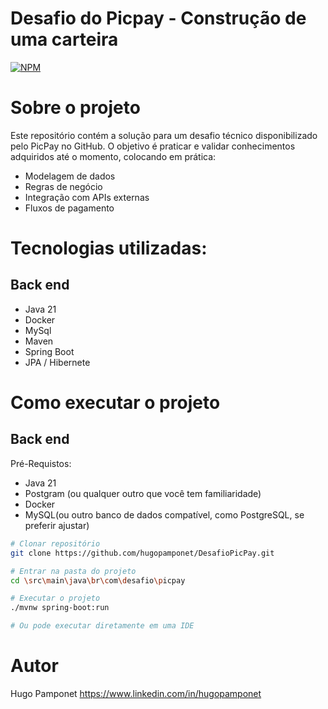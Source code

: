 # Desafio do Picpay - Construção de uma carteira
[![NPM](https://img.shields.io/npm/l/react)](https://github.com/hugopamponet/DesafioPicPay/blob/main/LICENSE)

# Sobre o projeto

Este repositório contém a solução para um desafio técnico disponibilizado pelo PicPay no GitHub.
O objetivo é praticar e validar conhecimentos adquiridos até o momento, colocando em prática:

- Modelagem de dados
- Regras de negócio
- Integração com APIs externas
- Fluxos de pagamento

# Tecnologias utilizadas:

## Back end
- Java 21
- Docker
- MySql
- Maven
- Spring Boot
- JPA / Hibernete

# Como executar o projeto
## Back end
Pré-Requistos: 
- Java 21
- Postgram (ou qualquer outro que você tem familiaridade)
- Docker
- MySQL(ou outro banco de dados compatível, como PostgreSQL, se preferir ajustar)

```bash
# Clonar repositório
git clone https://github.com/hugopamponet/DesafioPicPay.git

# Entrar na pasta do projeto
cd \src\main\java\br\com\desafio\picpay

# Executar o projeto
./mvnw spring-boot:run

# Ou pode executar diretamente em uma IDE
```

# Autor
Hugo Pamponet
https://www.linkedin.com/in/hugopamponet
